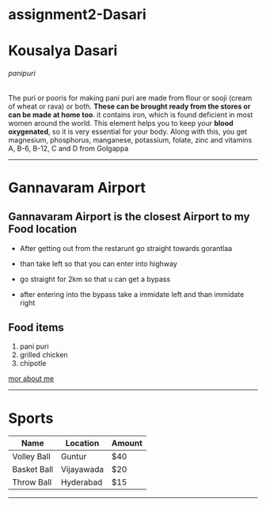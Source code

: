 # assignment2-Dasari
# Kousalya Dasari
###### panipuri
The puri or pooris for making pani puri are made from flour or sooji (cream of wheat or rava) or both. **These can be brought ready from the stores or can be made at home too**.
it contains iron, which is found deficient in most women around the world. This element helps you to keep your **blood oxygenated**, so it is very essential for your body. Along with this, you get magnesium, phosphorus, manganese, potassium, folate, zinc and vitamins A, B-6, B-12, C and D from Golgappa

---------------------------------------------------------

# Gannavaram Airport
## Gannavaram Airport is the closest Airport to my Food location

   - After getting out from the restarunt go straight towards gorantlaa

   - than take left so that you can enter into highway

   - go straight for 2km so that u can get a bypass

   - after entering into the bypass take a immidate left and than immidate right

## Food items

1. pani puri
2. grilled chicken
3. chipotle

[mor about me](https://github.com/Kousalya531/assignment2-Dasari/blob/main/AboutMe.md)


------------------------------------------------------------------------

# Sports

| Name   | Location   | Amount   |
|--------|------------|----------|
| Volley Ball   |Guntur   | $40   |
| Basket Ball   | Vijayawada   | $20   |
| Throw Ball   | Hyderabad   |$15  |

------------------------------------------------------------------------